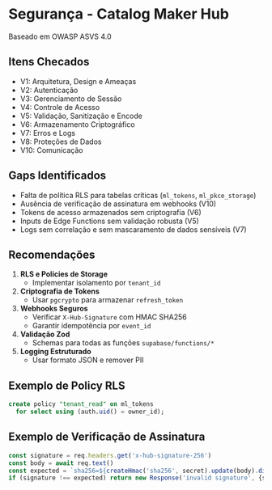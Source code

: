 # Segurança - Catalog Maker Hub

Baseado em OWASP ASVS 4.0

## Itens Checados
- V1: Arquitetura, Design e Ameaças
- V2: Autenticação
- V3: Gerenciamento de Sessão
- V4: Controle de Acesso
- V5: Validação, Sanitização e Encode
- V6: Armazenamento Criptográfico
- V7: Erros e Logs
- V8: Proteções de Dados
- V10: Comunicação

## Gaps Identificados
- Falta de política RLS para tabelas críticas (`ml_tokens`, `ml_pkce_storage`)
- Ausência de verificação de assinatura em webhooks (V10)
- Tokens de acesso armazenados sem criptografia (V6)
- Inputs de Edge Functions sem validação robusta (V5)
- Logs sem correlação e sem mascaramento de dados sensíveis (V7)

## Recomendações
1. **RLS e Policies de Storage**
   - Implementar isolamento por `tenant_id`
2. **Criptografia de Tokens**
   - Usar `pgcrypto` para armazenar `refresh_token`
3. **Webhooks Seguros**
   - Verificar `X-Hub-Signature` com HMAC SHA256
   - Garantir idempotência por `event_id`
4. **Validação Zod**
   - Schemas para todas as funções `supabase/functions/*`
5. **Logging Estruturado**
   - Usar formato JSON e remover PII

## Exemplo de Policy RLS
```sql
create policy "tenant_read" on ml_tokens
  for select using (auth.uid() = owner_id);
```

## Exemplo de Verificação de Assinatura
```ts
const signature = req.headers.get('x-hub-signature-256')
const body = await req.text()
const expected = `sha256=${createHmac('sha256', secret).update(body).digest('hex')}`
if (signature !== expected) return new Response('invalid signature', {status:401})
```
